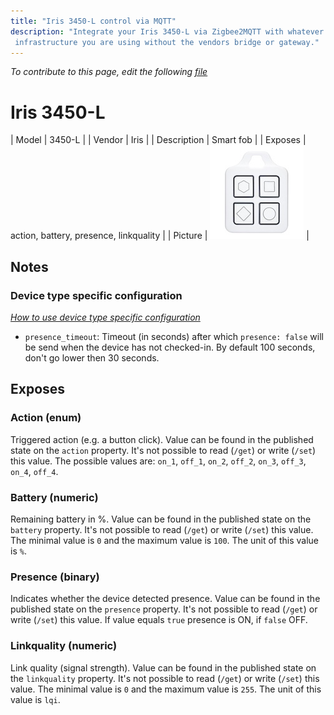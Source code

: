 ```yaml
---
title: "Iris 3450-L control via MQTT"
description: "Integrate your Iris 3450-L via Zigbee2MQTT with whatever smart home
 infrastructure you are using without the vendors bridge or gateway."
---
```


*To contribute to this page, edit the following
[file](https://github.com/Koenkk/zigbee2mqtt.io/blob/master/docs/devices/3450-L.md)*

# Iris 3450-L

| Model | 3450-L  |
| Vendor  | Iris  |
| Description | Smart fob |
| Exposes | action, battery, presence, linkquality |
| Picture | ![Iris 3450-L](../../public/images/devices/3450-L.jpg) |

## Notes

### Device type specific configuration
*[How to use device type specific configuration](../information/configuration.md)*

* `presence_timeout`: Timeout (in seconds) after which `presence: false` will be send when the device has not checked-in. By default 100 seconds, don't go lower then 30 seconds.



## Exposes

### Action (enum)
Triggered action (e.g. a button click).
Value can be found in the published state on the `action` property.
It's not possible to read (`/get`) or write (`/set`) this value.
The possible values are: `on_1`, `off_1`, `on_2`, `off_2`, `on_3`, `off_3`, `on_4`, `off_4`.

### Battery (numeric)
Remaining battery in %.
Value can be found in the published state on the `battery` property.
It's not possible to read (`/get`) or write (`/set`) this value.
The minimal value is `0` and the maximum value is `100`.
The unit of this value is `%`.

### Presence (binary)
Indicates whether the device detected presence.
Value can be found in the published state on the `presence` property.
It's not possible to read (`/get`) or write (`/set`) this value.
If value equals `true` presence is ON, if `false` OFF.

### Linkquality (numeric)
Link quality (signal strength).
Value can be found in the published state on the `linkquality` property.
It's not possible to read (`/get`) or write (`/set`) this value.
The minimal value is `0` and the maximum value is `255`.
The unit of this value is `lqi`.


